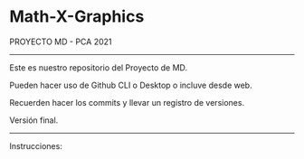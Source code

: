 # Math-X-Graphics
PROYECTO MD - PCA 2021

****************************************************************

Este es nuestro repositorio del Proyecto de MD.

Pueden hacer uso de Github CLI o Desktop o incluve desde web.

Recuerden hacer los commits y llevar un registro de versiones.

Versión final.

***************************************************************

Instrucciones: 


